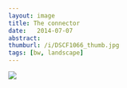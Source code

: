 ```yaml
---
layout: image
title: The connector
date:   2014-07-07
abstract: 
thumburl: /i/DSCF1066_thumb.jpg
tags: [bw, landscape]
---
```

![]({{site.url}}/i/DSCF1066.jpg)

